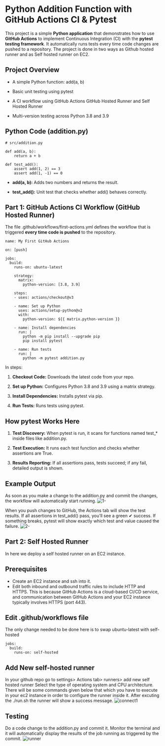 # Python Addition Function with GitHub Actions CI & Pytest
This project is a simple __Python application__ that demonstrates how to use __GitHub Actions__ to implement Continuous Integration (CI) with the __pytest testing framework__. It automatically runs tests every time code changes are pushed to a repository. The project is done in two ways as Github hosted runner and as Self hosted runner on EC2.
## Project Overview
* A simple Python function: add(a, b)

* Basic unit testing using pytest

* A CI workflow using GitHub Actions GitHub Hosted Runner and Self Hosted Runner

* Multi-version testing across Python 3.8 and 3.9
## Python Code (addition.py)
```
# src/addition.py

def add(a, b):
    return a + b

def test_add():
    assert add(1, 2) == 3
    assert add(1, -1) == 0
```
* __add(a, b):__ Adds two numbers and returns the result.

* __test_add():__ Unit test that checks whether add() behaves correctly.
## Part 1: GitHub Actions CI Workflow (GitHub Hosted Runner)
The file .github/workflows/first-actions.yml defines the workflow that is triggered __every time code is pushed__ to the repository.
```
name: My First GitHub Actions

on: [push]

jobs:
  build:
    runs-on: ubuntu-latest

    strategy:
      matrix:
        python-version: [3.8, 3.9]

    steps:
    - uses: actions/checkout@v3

    - name: Set up Python
      uses: actions/setup-python@v2
      with:
        python-version: ${{ matrix.python-version }}

    - name: Install dependencies
      run: |
        python -m pip install --upgrade pip
        pip install pytest

    - name: Run tests
      run: |
        python -m pytest addition.py
```
In steps:
1. __Checkout Code:__ Downloads the latest code from your repo.

2. __Set up Python:__ Configures Python 3.8 and 3.9 using a matrix strategy.

3. __Install Dependencies:__ Installs pytest via pip.

4. __Run Tests:__ Runs tests using pytest.
## How pytest Works Here
1. __Test Discovery:__ When pytest is run, it scans for functions named test_* inside files like addition.py.

2. __Test Execution:__ It runs each test function and checks whether assertions are True.

3. __Results Reporting:__ If all assertions pass, tests succeed; if any fail, detailed output is shown.
## Example Output
As soon as you make a change to the addition.py and commit the changes, the workflow will automatically start running. 
![1-](https://github.com/user-attachments/assets/6e9cdbb6-35d8-4a67-a3d7-e5dff8d9b4fb)

When you push changes to GitHub, the Actions tab will show the test results. If all assertions in test_add() pass, you’ll see a green ✔ success. If something breaks, pytest will show exactly which test and value caused the failure.
![2-](https://github.com/user-attachments/assets/1ba4d67d-e04d-46f9-8e1d-059afd02cdf0)
## Part 2: Self Hosted Runner
In here we deploy a self hosted runner on an EC2 instance.
## Prerequisites
* Create an EC2 instance and ssh into it. 
* Edit both inbound and outbound traffic rules to include HTTP and HTTPS. This is because GitHub Actions is a cloud-based CI/CD service, and communication between GitHub Actions and your EC2 instance typically involves HTTPS (port 443).
## Edit .github/workflows file
The only change needed to be done here is to swap ubuntu-latest with self-hosted
```
jobs:
  build:
    runs-on: self-hosted
```
## Add New self-hosted runner
In your github repo go to settings> Actions tab> runners> add new self hosted runner
Select the type of operating system and CPU architecture.
There will be some commands given below that which you have to execute in your ec2 instance in order to configure the runner inside it.
After excuting the ./run.sh the runner will show a success message.
![connect1](https://github.com/user-attachments/assets/6c5e9664-fc58-438c-bbf8-ed2efd0a26e6)
## Testing
Do a code change to the addition.py and commit it.
Monitor the terminal and it will automatically display the results of the job running as triggered by the commit.
![runner](https://github.com/user-attachments/assets/813fc1ee-71e3-4223-96fe-a58630b4c47a)
